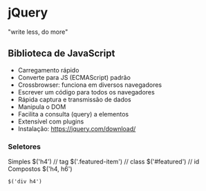 # jQuery
"write less, do more"

## Biblioteca de JavaScript
- Carregamento rápido
- Converte para JS (ECMAScript) padrão
- Crossbrowser: funciona em diversos navegadores
- Escrever um código para todos os navegadores
- Rápida captura e transmissão de dados
- Manipula o DOM
- Facilita a consulta (query) a elementos
- Extensível com plugins
- Instalação: https://jquery.com/download/

### Seletores

Simples
    $('h4') // tag
    $('.featured-item') // class
    $('#featured') // id
Compostos
    $('h4, h6')

    $('div h4')
